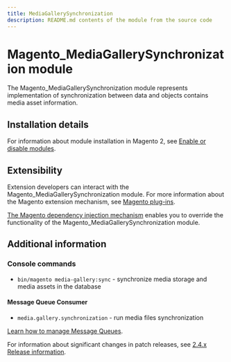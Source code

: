 ```yaml
---
title: MediaGallerySynchronization
description: README.md contents of the module from the source code
---
```


# Magento_MediaGallerySynchronization module

The Magento_MediaGallerySynchronization module represents implementation of synchronization between data and objects contains
media asset information.

## Installation details

For information about module installation in Magento 2, see [Enable or disable modules](https://experienceleague.adobe.com/docs/commerce-operations/installation-guide/tutorials/manage-modules.html).

## Extensibility

Extension developers can interact with the Magento_MediaGallerySynchronization module. For more information about the Magento extension mechanism, see [Magento plug-ins](https://developer.adobe.com/commerce/php/development/components/plugins/).

[The Magento dependency injection mechanism](https://developer.adobe.com/commerce/php/development/components/dependency-injection/) enables you to override the functionality of the Magento_MediaGallerySynchronization module.

## Additional information

### Console commands

- `bin/magento media-gallery:sync` - synchronize media storage and media assets in the database

#### Message Queue Consumer

- `media.gallery.synchronization` - run media files synchronization

[Learn how to manage Message Queues](https://experienceleague.adobe.com/docs/commerce-operations/configuration-guide/message-queues/manage-message-queues.html).

For information about significant changes in patch releases, see [2.4.x Release information](https://experienceleague.adobe.com/docs/commerce-operations/release/notes/overview.html).
